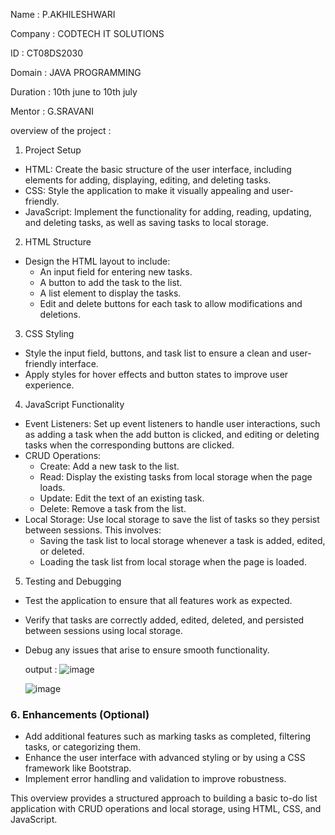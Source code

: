 Name : P.AKHILESHWARI

Company : CODTECH IT SOLUTIONS

ID : CT08DS2030

Domain : JAVA PROGRAMMING

Duration : 10th june to 10th july

Mentor : G.SRAVANI


 overview of the project :

 1. Project Setup
- HTML: Create the basic structure of the user interface, including elements for adding, displaying, editing, and deleting tasks.
- CSS: Style the application to make it visually appealing and user-friendly.
- JavaScript: Implement the functionality for adding, reading, updating, and deleting tasks, as well as saving tasks to local storage.

 2. HTML Structure
- Design the HTML layout to include:
  - An input field for entering new tasks.
  - A button to add the task to the list.
  - A list element to display the tasks.
  - Edit and delete buttons for each task to allow modifications and deletions.

 3. CSS Styling
- Style the input field, buttons, and task list to ensure a clean and user-friendly interface.
- Apply styles for hover effects and button states to improve user experience.

 4. JavaScript Functionality
- Event Listeners: Set up event listeners to handle user interactions, such as adding a task when the add button is clicked, and editing or deleting tasks when the corresponding buttons are clicked.
- CRUD Operations:
  - Create: Add a new task to the list.
  - Read: Display the existing tasks from local storage when the page loads.
  - Update: Edit the text of an existing task.
  - Delete: Remove a task from the list.
- Local Storage: Use local storage to save the list of tasks so they persist between sessions. This involves:
  - Saving the task list to local storage whenever a task is added, edited, or deleted.
  - Loading the task list from local storage when the page is loaded.

 5. Testing and Debugging
- Test the application to ensure that all features work as expected.
- Verify that tasks are correctly added, edited, deleted, and persisted between sessions using local storage.
- Debug any issues that arise to ensure smooth functionality.

  output :
  ![image](https://github.com/akhileshwari11/CodTech-Task-i-/assets/174042809/10d44dc5-3cd2-43ff-b7f4-9526f33c1858)

  ![image](https://github.com/akhileshwari11/CodTech-Task-i-/assets/174042809/19cc6981-76a6-41fb-9639-4927980682e8)



### 6. Enhancements (Optional)
- Add additional features such as marking tasks as completed, filtering tasks, or categorizing them.
- Enhance the user interface with advanced styling or by using a CSS framework like Bootstrap.
- Implement error handling and validation to improve robustness.

This overview provides a structured approach to building a basic to-do list application with CRUD operations and local storage, using HTML, CSS, and JavaScript.

